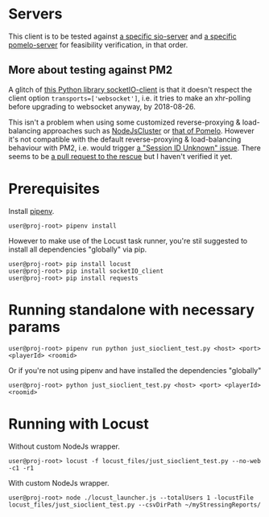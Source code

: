 # Servers

This client is to be tested against [a specific sio-server](https://github.com/genxium/nodejs-cluster-prac) and [a specific pomelo-server](https://github.com/genxium/single-pomelo-backend-server) for feasibility verification, in that order.

## More about testing against PM2
A glitch of [this Python library socketIO-client](https://github.com/invisibleroads/socketIO-client) is that it doesn't respect the client option `transports=['websocket']`, i.e. it tries to make an xhr-polling before upgrading to websocket anyway, by 2018-08-26. 

This isn't a problem when using some customized reverse-proxying & load-balancing approaches such as [NodeJsCluster](https://github.com/genxium/nodejs-cluster-prac) or [that of Pomelo](https://shimo.im/doc/h5nNMqIET6Ik1BBn/). However it's not compatible with the default reverse-proxying & load-balancing behaviour with PM2, i.e. would trigger [a "Session ID Unknown" issue](https://github.com/socketio/socket.io/issues/1982). There seems to be [a pull request to the rescue](https://github.com/invisibleroads/socketIO-client/pull/142) but I haven't verified it yet.   

# Prerequisites
Install [pipenv](https://docs.pipenv.org/).

```
user@proj-root> pipenv install
```

However to make use of the Locust task runner, you're stil suggested to install all dependencies "globally" via pip.

```
user@proj-root> pip install locust 
user@proj-root> pip install socketIO_client
user@proj-root> pip install requests 
```

# Running standalone with necessary params
```
user@proj-root> pipenv run python just_sioclient_test.py <host> <port> <playerId> <roomid> 
```

Or if you're not using pipenv and have installed the dependencies "globally"

```
user@proj-root> python just_sioclient_test.py <host> <port> <playerId> <roomid> 
```

# Running with Locust 
Without custom NodeJs wrapper.
```
user@proj-root> locust -f locust_files/just_sioclient_test.py --no-web -c1 -r1 
```

With custom NodeJs wrapper.
```
user@proj-root> node ./locust_launcher.js --totalUsers 1 -locustFile locust_files/just_sioclient_test.py --csvDirPath ~/myStressingReports/ 
```
